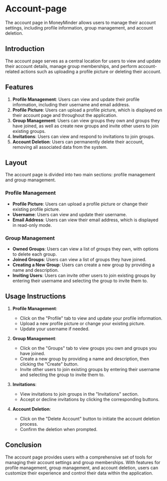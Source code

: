 # Account-page

The account page in MoneyMinder allows users to manage their account settings, including profile information, group management, and account deletion.

## Introduction

The account page serves as a central location for users to view and update their account details, manage group memberships, and perform account-related actions such as uploading a profile picture or deleting their account.

## Features

1. **Profile Management**: Users can view and update their profile information, including their username and email address.
2. **Profile Picture**: Users can upload a profile picture, which is displayed on their account page and throughout the application.
3. **Group Management**: Users can view groups they own and groups they have joined, as well as create new groups and invite other users to join existing groups.
4. **Invitations**: Users can view and respond to invitations to join groups.
5. **Account Deletion**: Users can permanently delete their account, removing all associated data from the system.

## Layout

The account page is divided into two main sections: profile management and group management.

### Profile Management

- **Profile Picture**: Users can upload a profile picture or change their existing profile picture.
- **Username**: Users can view and update their username.
- **Email Address**: Users can view their email address, which is displayed in read-only mode.

### Group Management

- **Owned Groups**: Users can view a list of groups they own, with options to delete each group.
- **Joined Groups**: Users can view a list of groups they have joined.
- **Creating a New Group**: Users can create a new group by providing a name and description.
- **Inviting Users**: Users can invite other users to join existing groups by entering their username and selecting the group to invite them to.

## Usage Instructions

1. **Profile Management**:
    - Click on the "Profile" tab to view and update your profile information.
    - Upload a new profile picture or change your existing picture.
    - Update your username if needed.

2. **Group Management**:
    - Click on the "Groups" tab to view groups you own and groups you have joined.
    - Create a new group by providing a name and description, then clicking the "Create" button.
    - Invite other users to join existing groups by entering their username and selecting the group to invite them to.

3. **Invitations**:
    - View invitations to join groups in the "Invitations" section.
    - Accept or decline invitations by clicking the corresponding buttons.

4. **Account Deletion**:
    - Click on the "Delete Account" button to initiate the account deletion process.
    - Confirm the deletion when prompted.

## Conclusion

The account page provides users with a comprehensive set of tools for managing their account settings and group memberships. With features for profile management, group management, and account deletion, users can customize their experience and control their data within the application.

